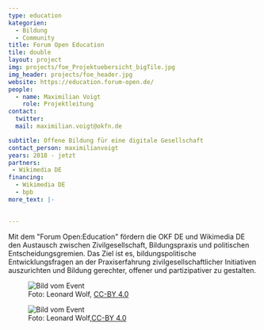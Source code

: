```yaml
---
type: education
kategorien:
  - Bildung
  - Community
title: Forum Open Education
tile: double
layout: project
img: projects/foe_Projektuebersicht_bigTile.jpg
img_header: projects/foe_header.jpg
website: https://education.forum-open.de/
people:
  - name: Maximilian Voigt
    role: Projektleitung
contact:
  twitter:
  mail: maximilian.voigt@okfn.de

subtitle: Offene Bildung für eine digitale Gesellschaft
contact_person: maximilianvoigt
years: 2018 - jetzt
partners:
 - Wikimedia DE
financing:
  - Wikimedia DE
  - bpb
more_text: |-
    

---
```

Mit dem "Forum Open:Education" fördern die OKF DE und Wikimedia DE den Austausch zwischen Zivilgesellschaft, Bildungspraxis und politischen Entscheidungsgremien. Das Ziel ist es, bildungspolitische Entwicklungsfragen an der Praxiserfahrung zivilgesellschaftlicher Initiativen auszurichten und Bildung gerechter, offener und partizipativer zu gestalten.

<div class="two-img offset-lg-2">
    <figure class="license">
    <img alt="Bild vom Event" src="/files/projects/edulabs_img_1.jpg">
        <figcaption>Foto: Leonard Wolf, <a href="https://creativecommons.org/licenses/by/4.0/">CC-BY 4.0</a></figcaption>
    </figure>
    <figure class="license">
      <img alt="Bild vom Event" src="/files/projects/edulabs_img_2.jpg">
        <figcaption>Foto: Leonard Wolf,<a href="https://creativecommons.org/licenses/by/4.0/">CC-BY 4.0</a></figcaption>
    </figure>
</div>